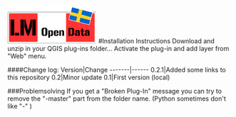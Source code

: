 ![GitHub Logo](/lm.png)
#Installation Instructions
Download and unzip in your QGIS plug-ins folder...
Activate the plug-in and add layer from "Web" menu.

####Change log:
Version|Change
-------|------
0.2.1|Added some links to this repository
0.2|Minor update
0.1|First version (local)

###Problemsolving
If you get a "Broken Plug-In" message you can try to remove the "-master" part from the folder name. (Python sometimes don't like "-" )
